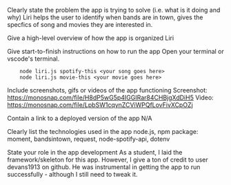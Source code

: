 Clearly state the problem the app is trying to solve (i.e. what is it doing and why)
Liri helps the user to identify when bands are in town, gives the specfics of song and movies they are interested in.


Give a high-level overview of how the app is organized
Liri 

Give start-to-finish instructions on how to run the app
Open your terminal or vscode's terminal.
``` node liri.js concert-this <your favorite band goes here>
    node liri.js spotify-this <your song goes here>
    node liri.js movie-this <your movie goes here>
 ```

Include screenshots, gifs or videos of the app functioning
Screenshot: https://monosnap.com/file/H8dP5wG5p4IGGIRar84CHBjgXdDiH5
Video: https://monosnap.com/file/LpbSW1cqynZCViWPQfLovFivXCpOZj

Contain a link to a deployed version of the app
N/A

Clearly list the technologies used in the app
node.js, 
npm package: moment, bandsintown, request, node-spotify-api, dotenv

State your role in the app development
As a student, I laid the framework/skeleton for this app.  However, I give a ton of credit to user devans1913 on github.  He was instrumental in getting the app to run successfully - although I still need to tweak it.
